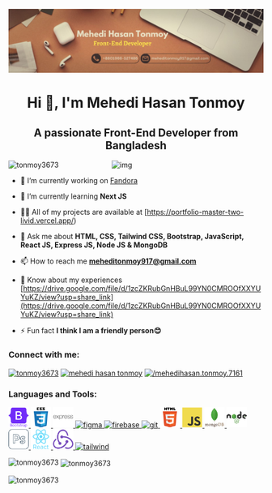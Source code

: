 ![logo](https://github.com/tonmoy3673/TonMoy/blob/main/Cover.jpg)
<h1 align="center">Hi 👋, I'm Mehedi Hasan Tonmoy</h1>
<h2 align="center">A passionate Front-End Developer from Bangladesh</h2>
<img align="right" alt="img" width="300" src="https://user-images.githubusercontent.com/55389276/140866485-8fb1c876-9a8f-4d6a-98dc-08c4981eaf70.gif">
<p align="left"> <img src="https://komarev.com/ghpvc/?username=tonmoy3673&label=Profile%20views&color=0e75b6&style=flat" alt="tonmoy3673" /> </p>

- 🔭 I’m currently working on [Fandora](https://fandora-tonmoy.netlify.app/)

- 🌱 I’m currently learning **Next JS**

- 👨‍💻 All of my projects are available at [https://portfolio-master-two-livid.vercel.app/)

- 💬 Ask me about **HTML, CSS, Tailwind CSS, Bootstrap, JavaScript, React JS, Express JS, Node JS & MongoDB**

- 📫 How to reach me **meheditonmoy917@gmail.com**

- 📄 Know about my experiences [https://drive.google.com/file/d/1zcZKRubGnHBuL99YN0CMROOfXXYUYuKZ/view?usp=share_link](https://drive.google.com/file/d/1zcZKRubGnHBuL99YN0CMROOfXXYUYuKZ/view?usp=share_link)

- ⚡ Fun fact **I think I am a friendly person😊**

<h3 align="left">Connect with me:</h3>
<p align="left">
<a href="https://twitter.com/tonmoy3673" target="blank"><img align="center" src="https://raw.githubusercontent.com/rahuldkjain/github-profile-readme-generator/master/src/images/icons/Social/twitter.svg" alt="tonmoy3673" height="30" width="40" /></a>
<a href="https://linkedin.com/in/mehedi hasan tonmoy" target="blank"><img align="center" src="https://raw.githubusercontent.com/rahuldkjain/github-profile-readme-generator/master/src/images/icons/Social/linked-in-alt.svg" alt="mehedi hasan tonmoy" height="30" width="40" /></a>
<a href="https://fb.com//mehedihasan.tonmoy.7161" target="blank"><img align="center" src="https://raw.githubusercontent.com/rahuldkjain/github-profile-readme-generator/master/src/images/icons/Social/facebook.svg" alt="/mehedihasan.tonmoy.7161" height="30" width="40" /></a>
</p>

<h3 align="left">Languages and Tools:</h3>
<p align="left"> <a href="https://getbootstrap.com" target="_blank" rel="noreferrer"> <img src="https://raw.githubusercontent.com/devicons/devicon/master/icons/bootstrap/bootstrap-plain-wordmark.svg" alt="bootstrap" width="40" height="40"/> </a> <a href="https://www.w3schools.com/css/" target="_blank" rel="noreferrer"> <img src="https://raw.githubusercontent.com/devicons/devicon/master/icons/css3/css3-original-wordmark.svg" alt="css3" width="40" height="40"/> </a> <a href="https://expressjs.com" target="_blank" rel="noreferrer"> <img src="https://raw.githubusercontent.com/devicons/devicon/master/icons/express/express-original-wordmark.svg" alt="express" width="40" height="40"/> </a> <a href="https://www.figma.com/" target="_blank" rel="noreferrer"> <img src="https://www.vectorlogo.zone/logos/figma/figma-icon.svg" alt="figma" width="40" height="40"/> </a> <a href="https://firebase.google.com/" target="_blank" rel="noreferrer"> <img src="https://www.vectorlogo.zone/logos/firebase/firebase-icon.svg" alt="firebase" width="40" height="40"/> </a> <a href="https://git-scm.com/" target="_blank" rel="noreferrer"> <img src="https://www.vectorlogo.zone/logos/git-scm/git-scm-icon.svg" alt="git" width="40" height="40"/> </a> <a href="https://www.w3.org/html/" target="_blank" rel="noreferrer"> <img src="https://raw.githubusercontent.com/devicons/devicon/master/icons/html5/html5-original-wordmark.svg" alt="html5" width="40" height="40"/> </a> <a href="https://developer.mozilla.org/en-US/docs/Web/JavaScript" target="_blank" rel="noreferrer"> <img src="https://raw.githubusercontent.com/devicons/devicon/master/icons/javascript/javascript-original.svg" alt="javascript" width="40" height="40"/> </a> <a href="https://www.mongodb.com/" target="_blank" rel="noreferrer"> <img src="https://raw.githubusercontent.com/devicons/devicon/master/icons/mongodb/mongodb-original-wordmark.svg" alt="mongodb" width="40" height="40"/> </a> <a href="https://nodejs.org" target="_blank" rel="noreferrer"> <img src="https://raw.githubusercontent.com/devicons/devicon/master/icons/nodejs/nodejs-original-wordmark.svg" alt="nodejs" width="40" height="40"/> </a> <a href="https://www.photoshop.com/en" target="_blank" rel="noreferrer"> <img src="https://raw.githubusercontent.com/devicons/devicon/master/icons/photoshop/photoshop-line.svg" alt="photoshop" width="40" height="40"/> </a> <a href="https://reactjs.org/" target="_blank" rel="noreferrer"> <img src="https://raw.githubusercontent.com/devicons/devicon/master/icons/react/react-original-wordmark.svg" alt="react" width="40" height="40"/> </a> <a href="https://redux.js.org" target="_blank" rel="noreferrer"> <img src="https://raw.githubusercontent.com/devicons/devicon/master/icons/redux/redux-original.svg" alt="redux" width="40" height="40"/> </a> <a href="https://tailwindcss.com/" target="_blank" rel="noreferrer"> <img src="https://www.vectorlogo.zone/logos/tailwindcss/tailwindcss-icon.svg" alt="tailwind" width="40" height="40"/> </a> </p>

<p><img align="left" src="https://github-readme-stats.vercel.app/api/top-langs?username=tonmoy3673&show_icons=true&locale=en&layout=compact" alt="tonmoy3673" /></p>

<p>&nbsp;<img align="center" src="https://github-readme-stats.vercel.app/api?username=tonmoy3673&show_icons=true&locale=en" alt="tonmoy3673" /></p>

<p><img align="center" src="https://github-readme-streak-stats.herokuapp.com/?user=tonmoy3673&" alt="tonmoy3673" /></p>
